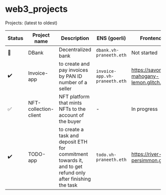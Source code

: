 # web3_projects

Projects:  (latest to oldest)

Status | Project name | Description | ENS (goerli) | Frontend Link
--- | --- | --- | --- | ---
:wrench: | DBank | Decentralized bank | `dbank.vh-praneeth.eth` | Not started
:heavy_check_mark: | Invoice-app | to create and pay invoices by PAN ID number of a seller | `invoice-app.vh-praneeth.eth` | https://savory-mahogany-lemon.glitch.me/
:white_check_mark: | NFT-collection-client | NFT platform that mints NFTs to the account of the buyer | - | In progress
:heavy_check_mark: | TODO-app | to create a task and deposit ETH for commitment towards it, and to get refund only after finishing the task | `todo.vh-praneeth.eth` | https://river-fork-persimmon.glitch.me/

<!-- - DBank (Decentralized bank) - Not finished
	- to perform transaction with more privacy, security and less gas fee
	- ENS sub-domain for contract address: `dbank.vh-praneeth.eth`

- Invoice-app - https://savory-mahogany-lemon.glitch.me/
	- to create and pay invoices by PAN ID number of a seller
	- ENS: `invoice-app.vh-praneeth.eth`

- NFT-collection-client - Not finished
	- NFT platform that mints NFTs to the account of the buyer

- TODO-app - https://river-fork-persimmon.glitch.me/
	- to create a task and deposit ETH for commitment towards it, and to get refund only after finishing the task
	- ENS: `todo.vh-praneeth.eth` -->
